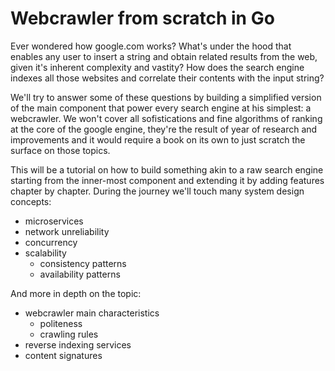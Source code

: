Webcrawler from scratch in Go
=============================

Ever wondered how google.com works? What's under the hood that enables any user
to insert a string and obtain related results from the web, given it's inherent
complexity and vastity? How does the search engine indexes all those websites
and correlate their contents with the input string?

We'll try to answer some of these questions by building a simplified version of
the main component that power every search engine at his simplest: a
webcrawler. We won't cover all sofistications and fine algorithms of ranking at
the core of the google engine, they're the result of year of research and
improvements and it would require a book on its own to just scratch the surface
on those topics.

This will be a tutorial on how to build something akin to a raw search engine
starting from the inner-most component and extending it by adding features
chapter by chapter.
During the journey we'll touch many system design concepts:

- microservices
- network unreliability
- concurrency
- scalability
    - consistency patterns
    - availability patterns

And more in depth on the topic:

- webcrawler main characteristics
    - politeness
    - crawling rules
- reverse indexing services
- content signatures
